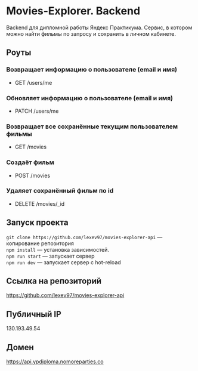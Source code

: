 # Movies-Explorer. Backend

Backend для дипломной работы Яндекс Практикума. Сервис, в котором можно найти фильмы по запросу и сохранить в личном кабинете.

## Роуты

### Возвращает информацию о пользователе (email и имя)
- GET /users/me
### Обновляет информацию о пользователе (email и имя)
- PATCH /users/me
### Возвращает все сохранённые текущим пользователем фильмы
- GET /movies
### Создаёт фильм
- POST /movies
### Удаляет сохранённый фильм по id
- DELETE /movies/_id 

## Запуск проекта

`git clone https://github.com/lexev97/movies-explorer-api` — копирование репозитория   
`npm install` — установка зависимостей.   
`npm run start` — запускает сервер   
`npm run dev` — запускает сервер с hot-reload

## Ссылка на репозиторий
https://github.com/lexev97/movies-explorer-api

## Публичный IP
130.193.49.54

## Домен
https://api.ypdiploma.nomoreparties.co
